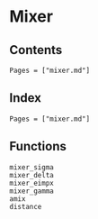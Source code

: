 # Mixer

## Contents

```@contents
Pages = ["mixer.md"]
```

## Index

```@index
Pages = ["mixer.md"]
```

## Functions

```@docs
mixer_sigma
mixer_delta
mixer_eimpx
mixer_gamma
amix
distance
```
